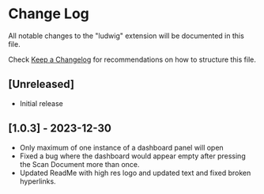 # Change Log

All notable changes to the "ludwig" extension will be documented in this file.

Check [Keep a Changelog](http://keepachangelog.com/) for recommendations on how to structure this file.

## [Unreleased]

- Initial release


## [1.0.3] - 2023-12-30

 - Only maximum of one instance of a dashboard panel will open 
 - Fixed a bug where the dashboard would appear empty after pressing the Scan Document more than once. 
 - Updated ReadMe with high res logo and updated text and fixed broken hyperlinks.


 